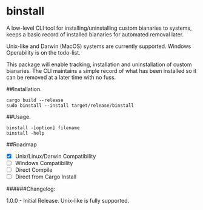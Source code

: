 # binstall
A low-level CLI tool for installing/uninstalling custom bianaries to systems, keeps a basic record of installed bianaries for automated removal later.


Unix-like and Darwin (MacOS) systems are currently supported. Windows Operability is on the todo-list. 

This package will enable tracking, installation and uninstallation of custom bianaries. The CLI maintains a simple record of what has been installed so it can be removed at a later time with no fuss.

##Installation.

```
cargo build --release
sudo binstall --install target/release/binstall
```

##Usage.
```
binstall -[option] filename
binstall -help
```

##Roadmap
- [x] Unix/Linux/Darwin Compatibility 
- [ ] Windows Compatibility
- [ ] Direct Compile 
- [ ] Direct from Cargo Install

######Changelog:


1.0.0 - Initial Release. Unix-like is fully supported.
